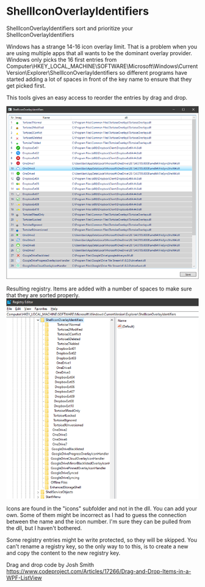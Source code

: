 # ShellIconOverlayIdentifiers
ShellIconOverlayIdentifiers sort and prioritize your ShellIconOverlayIdentifiers

Windows has a strange 14-16 icon overlay limit. That is a problem when you are using multiple apps that all wants to be the dominant overlay provider. Windows only picks the 16 first entries from Computer\HKEY_LOCAL_MACHINE\SOFTWARE\Microsoft\Windows\CurrentVersion\Explorer\ShellIconOverlayIdentifiers so different programs have started adding a lot of spaces in front of the key name to ensure that they get picked first. 

This tools gives an easy access to reorder the entries by drag and drop.

![](SellIconOverlayIdentifiers.png)

Resulting registry. Items are added with a number of spaces to make sure that they are sorted properly.
![](registry.png)

Icons are found in the "icons" subfolder and not in the dll. You can add your own. Some of them might be incorrect as I had to guess the connection between the name and the icon number. I'm sure they can be pulled from the dll, but I haven't bothered.

Some registry entries might be write protected, so they will be skipped. You can't rename a registry key, so the only way to to this, is to create a new and copy the content to the new registry key. 

Drag and drop code by Josh Smith
https://www.codeproject.com/Articles/17266/Drag-and-Drop-Items-in-a-WPF-ListView